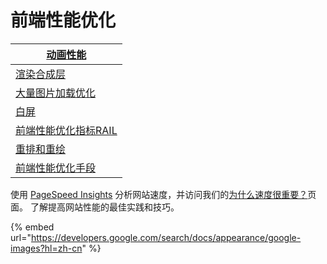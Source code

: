 # 前端性能优化

| [动画性能](https://www.jianshu.com/p/d24a891d4de6)                                                                                     |
| ---------------------------------------------------------------------------------------------------------------------------------- |
| [渲染合成层](https://segmentfault.com/a/1190000014520786)                                                                               |
| [大量图片加载优化](https://zhuanlan.zhihu.com/p/33370207)                                                                                  |
| [白屏](https://cloud.tencent.com/developer/article/1508941)                                                                          |
| [前端性能优化指标RAIL](https://juejin.cn/post/6850037273312886797)                                                                         |
| [重排和重绘](https://juejin.cn/post/6844904083212468238)                                                                                |
| [前端性能优化手段](https://alienzhou.com/projects/fe-performance-journey/#%E6%97%85%E9%80%94%E7%9A%84%E8%A1%8C%E7%A8%8B%E8%B7%AF%E7%BA%BF) |

使用 [PageSpeed Insights](https://pagespeed.web.dev/?hl=zh-cn) 分析网站速度，并访问我们的[为什么速度很重要？](https://web.dev/why-speed-matters/?hl=zh-cn)页面。 了解提高网站性能的最佳实践和技巧。

{% embed url="https://developers.google.com/search/docs/appearance/google-images?hl=zh-cn" %}
